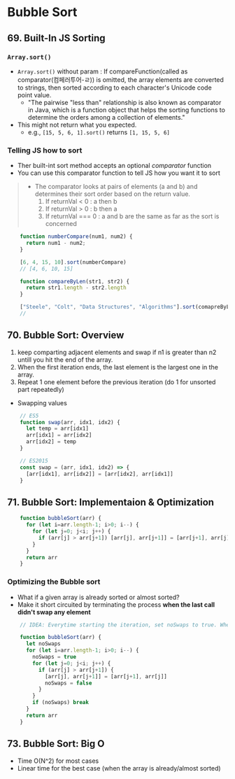 # Bubble Sort

## 69. Built-In JS Sorting

### `Array.sort()`

- `Array.sort()` without param : If compareFunction(called as comparator(컴페러투어-ㄹ)) is omitted, the array elements are converted to strings, then sorted according to each character's Unicode code point value.
  - "The pairwise "less than" relationship is also known as comparator in Java, which is a function object that helps the sorting functions to determine the orders among a collection of elements."
- This might not return what you expected.
  - e.g., `[15, 5, 6, 1].sort()` returns `[1, 15, 5, 6]`

### Telling JS how to sort

- Ther built-int sort method accepts an optional *comparator* function
- You can use this comparator function to tell JS how you want it to sort

> - The comparator looks at pairs of elements (a and b) and determines their sort order based on the return value.
>     1. If returnVal < 0 : a then b
>     2. If returnVal > 0 : b then a
>     3. If returnVal === 0 : a and b are the same as far as the sort is concerned

```js
    function numberCompare(num1, num2) {
      return num1 - num2;
    }

    [6, 4, 15, 10].sort(numberCompare)
    // [4, 6, 10, 15]

    function compareByLen(str1, str2) {
      return str1.length - str2.length
    }

    ["Steele", "Colt", "Data Structures", "Algorithms"].sort(comapreByLen)
    //
```

## 70. Bubble Sort: Overview

1. keep comparting adjacent elements and swap if n1 is greater than n2 untill you hit the end of the array.
2. When the first iteration ends, the last element is the largest one in the array.
3. Repeat 1 one element before the previous iteration (do 1 for unsorted part repeatedly)

- Swapping values

```js
    // ES5
    function swap(arr, idx1, idx2) {
      let temp = arr[idx1]
      arr[idx1] = arr[idx2]
      arr[idx2] = temp
    }

    // ES2015
    const swap = (arr, idx1, idx2) => {
      [arr[idx1], arr[idx2]] = [arr[idx2], arr[idx1]]
    }
```

## 71. Bubble Sort: Implementaion & Optimization

```js
    function bubbleSort(arr) {
      for (let i=arr.length-1; i>0; i--) {
        for (let j=0; j<i; j++) {
          if (arr[j] > arr[j+1]) [arr[j], arr[j+1]] = [arr[j+1], arr[j]]
        }
      }
      return arr
    }
```

### Optimizing the Bubble sort

- What if a given array is already sorted or almost sorted?
- Make it short circuited by terminating the process **when the last call didn't swap any element**

```js
    // IDEA: Everytime starting the iteration, set noSwaps to true. When the iteration is done, if noSwap is still true, that means every element is already in right places, thus stop the loop.

    function bubbleSort(arr) {
      let noSwaps
      for (let i=arr.length-1; i>0; i--) {
        noSwaps = true
        for (let j=0; j<i; j++) {
          if (arr[j] > arr[j+1]) {
            [arr[j], arr[j+1]] = [arr[j+1], arr[j]]
            noSwaps = false
          }
        }
        if (noSwaps) break
      }
      return arr
    }
```

## 73. Bubble Sort: Big O

- Time O(N^2) for most cases
- Linear time for the best case (when the array is already/almost sorted)
